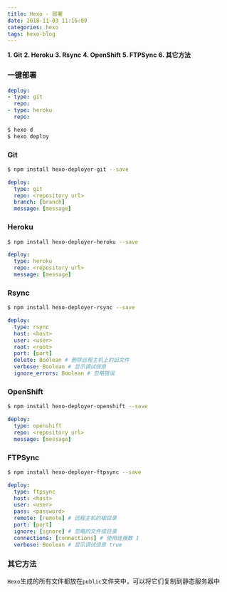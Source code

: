 ```yaml
---
title: Hexo · 部署
date: 2018-11-03 11:16:09
categories: hexo
tags: hexo-blog
---
```


**1. Git**
**2. Heroku**
**3. Rsync**
**4. OpenShift**
**5. FTPSync**
**6. 其它方法**

<!-- more -->

### 一键部署
```yaml 修改_config.yml，可以同时部署多个
deploy:
- type: git
  repo:
- type: heroku
  repo:
```

```bash 一键部署
$ hexo d
$ hexo deploy
```

### Git
```bash 安装hexo-deployer-git
$ npm install hexo-deployer-git --save
```

```yaml _config.yml
deploy:
  type: git
  repo: <repository url>
  branch: [branch]
  message: [message]
```

### Heroku
```bash 安装hexo-deployer-heroku
$ npm install hexo-deployer-heroku --save
```

```yaml _config.yml
deploy:
  type: heroku
  repo: <repository url>
  message: [message]
```

### Rsync
```bash 安装hexo-deployer-rsync
$ npm install hexo-deployer-rsync --save
```

```yaml _config.yml
deploy:
  type: rsync
  host: <host>
  user: <user>
  root: <root>
  port: [port]
  delete: Boolean # 删除远程主机上的旧文件
  verbose: Boolean # 显示调试信息
  ignore_errors: Boolean # 忽略错误
```

### OpenShift
```bash 安装hexo-deployer-openshift
$ npm install hexo-deployer-openshift --save
```

```yaml _config.yml
deploy:
  type: openshift
  repo: <repository url>
  message: [message]
```

### FTPSync
```bash
$ npm install hexo-deployer-ftpsync --save
```

```yaml _config.yml
deploy:
  type: ftpsync
  host: <host>
  user: <user>
  pass: <password>
  remote: [remote] # 远程主机的根目录
  port: [port]
  ignore: [ignore] # 忽略的文件或目录
  connections: [connections] # 使用连接数 1
  verbose: Boolean # 显示调试信息 true
```

### 其它方法
`Hexo`生成的所有文件都放在`public`文件夹中，可以将它们复制到静态服务器中

